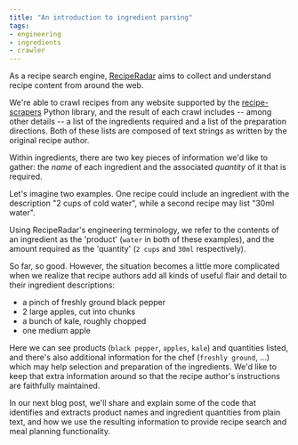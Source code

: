 ```yaml
---
title: "An introduction to ingredient parsing"
tags:
- engineering
- ingredients
- crawler
---
```


As a recipe search engine, [RecipeRadar](https://www.reciperadar.com) aims to collect and understand recipe content from around the web.

We're able to crawl recipes from any website supported by the [recipe-scrapers](https://github.com/hhursev/recipe-scrapers) Python library, and the result of each crawl includes -- among other details -- a list of the ingredients required and a list of the preparation directions.  Both of these lists are composed of text strings as written by the original recipe author.

Within ingredients, there are two key pieces of information we'd like to gather: the _name_ of each ingredient and the associated _quantity_ of it that is required.

Let's imagine two examples.  One recipe could include an ingredient with the description "2 cups of cold water", while a second recipe may list "30ml water".

Using RecipeRadar's engineering terminology, we refer to the contents of an ingredient as the 'product' (`water` in both of these examples), and the amount required as the 'quantity' (`2 cups` and `30ml` respectively).

So far, so good.  However, the situation becomes a little more complicated when we realize that recipe authors add all kinds of useful flair and detail to their ingredient descriptions:

* a pinch of freshly ground black pepper
* 2 large apples, cut into chunks
* a bunch of kale, roughly chopped
* one medium apple

Here we can see products (`black pepper`, `apples`, `kale`) and quantities listed, and there's also additional information for the chef (`freshly ground`, ...) which may help selection and preparation of the ingredients.  We'd like to keep that extra information around so that the recipe author's instructions are faithfully maintained.

In our next blog post, we'll share and explain some of the code that identifies and extracts product names and ingredient quantities from plain text, and how we use the resulting information to provide recipe search and meal planning functionality.
